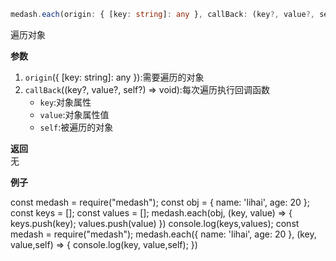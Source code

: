 ```ts
medash.each(origin: { [key: string]: any }, callBack: (key?, value?, self?) => void):void
```
遍历对象

**参数**  
1. `origin`({ [key: string]: any }):需要遍历的对象
2. `callBack`((key?, value?, self?) => void):每次遍历执行回调函数
    * `key`:对象属性
    * `value`:对象属性值
    * `self`:被遍历的对象
  
**返回**  
无       
  
**例子**  

<me-embed>const medash = require("medash");
const obj = { name: 'lihai', age: 20 };
const keys = [];
const values = [];
medash.each(obj, (key, value) => {
    keys.push(key);
    values.push(value)
})
console.log(keys,values);</me-embed>
<me-embed>const medash = require("medash");
medash.each({ name: 'lihai', age: 20 }, (key, value,self) => {
    console.log(key, value,self);
})</me-embed>